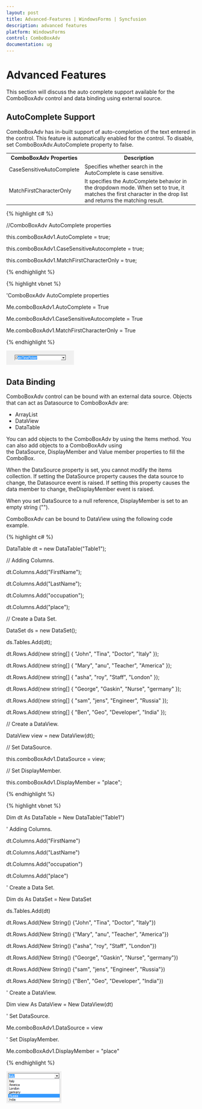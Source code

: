 ```yaml
---
layout: post
title: Advanced-Features | WindowsForms | Syncfusion
description: advanced features
platform: WindowsForms
control: ComboBoxAdv
documentation: ug
---
```


# Advanced Features

This section will discuss the auto complete support available for the ComboBoxAdv control and data binding using external source.

## AutoComplete Support

ComboBoxAdv has in-built support of auto-completion of the text entered in the control. This feature is automatically enabled for the control. To disable, set ComboBoxAdv.AutoComplete property to false. 


<table>
<tr>
<th>
ComboBoxAdv Properties</th><th>
Description</th></tr>
<tr>
<td>
CaseSensitiveAutoComplete</td><td>
Specifies whether search in the AutoComplete is case sensitive.</td></tr>
<tr>
<td>
MatchFirstCharacterOnly</td><td>
It specifies the AutoComplete behavior in the dropdown mode. When set to true, it matches the first character in the drop list and returns the matching result.</td></tr>
</table>

{% highlight c# %}

//ComboBoxAdv AutoComplete properties

this.comboBoxAdv1.AutoComplete = true;

this.comboBoxAdv1.CaseSensitiveAutocomplete = true;

this.comboBoxAdv1.MatchFirstCharacterOnly = true;

{% endhighlight %}

{% highlight vbnet %}

'ComboBoxAdv AutoComplete properties

Me.comboBoxAdv1.AutoComplete = True

Me.comboBoxAdv1.CaseSensitiveAutocomplete = True

Me.comboBoxAdv1.MatchFirstCharacterOnly = True

{% endhighlight %}

![C:/Users/ashwini/Desktop/ComboBoxAdv image/Autocomplete true.png](Overview_images/Overview_img305.png)



## Data Binding

ComboBoxAdv control can be bound with an external data source. Objects that can act as Datasource to ComboBoxAdv are:

* ArrayList
* DataView
* DataTable

You can add objects to the ComboBoxAdv by using the Items method. You can also add objects to a ComboBoxAdv using the DataSource, DisplayMember and Value member properties to fill the ComboBox.

When the DataSource property is set, you cannot modify the items collection. If setting the DataSource property causes the data source to change, the Datasource event is raised. If setting this property causes the data member to change, theDisplayMember event is raised.

When you set DataSource to a null reference, DisplayMember is set to an empty string ("").

ComboBoxAdv can be bound to DataView using the following code example.



{% highlight c# %}

DataTable dt = new DataTable("Table1");

// Adding Columns.

dt.Columns.Add("FirstName");

dt.Columns.Add("LastName");

dt.Columns.Add("occupation");

dt.Columns.Add("place");

// Create a Data Set.

DataSet ds = new DataSet();

ds.Tables.Add(dt);

dt.Rows.Add(new string[] { "John", "Tina", "Doctor", "Italy" });

dt.Rows.Add(new string[] { "Mary", "anu", "Teacher", "America" });

dt.Rows.Add(new string[] { "asha", "roy", "Staff", "London" });

dt.Rows.Add(new string[] { "George", "Gaskin", "Nurse", "germany" });

dt.Rows.Add(new string[] { "sam", "jens", "Engineer", "Russia" });

dt.Rows.Add(new string[] { "Ben", "Geo", "Developer", "India" });

// Create a DataView.

DataView view = new DataView(dt);

// Set DataSource.

this.comboBoxAdv1.DataSource = view;

// Set DisplayMember.

this.comboBoxAdv1.DisplayMember = "place";

{% endhighlight %}

{% highlight vbnet %}

Dim dt As DataTable = New DataTable("Table1")

' Adding Columns.

 dt.Columns.Add("FirstName")

dt.Columns.Add("LastName")

dt.Columns.Add("occupation")

dt.Columns.Add("place")

' Create a Data Set.

Dim ds As DataSet = New DataSet

ds.Tables.Add(dt)

dt.Rows.Add(New String() {"John", "Tina", "Doctor", "Italy"})

dt.Rows.Add(New String() {"Mary", "anu", "Teacher", "America"})

dt.Rows.Add(New String() {"asha", "roy", "Staff", "London"})

dt.Rows.Add(New String() {"George", "Gaskin", "Nurse", "germany"})

dt.Rows.Add(New String() {"sam", "jens", "Engineer", "Russia"})

dt.Rows.Add(New String() {"Ben", "Geo", "Developer", "India"})

' Create a DataView.

Dim view As DataView = New DataView(dt)

' Set DataSource. 

Me.comboBoxAdv1.DataSource = view

' Set DisplayMember.

Me.comboBoxAdv1.DisplayMember = "place"

{% endhighlight %}

![](Overview_images/Overview_img306.png) 

